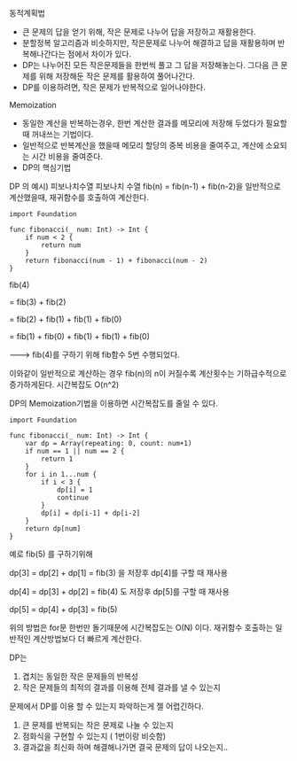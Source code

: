 동적계획법
- 큰 문제의 답을 얻기 위해, 작은 문제로 나누어 답을 저장하고 재활용한다.
- 분할정복 알고리즘과 비슷하지만, 작은문제로 나누어 해결하고 답을 재활용하며 반복해나간다는 점에서 차이가 있다.
- DP는 나누어진 모든 작은문제들을 한번씩 풀고 그 답을 저장해놓는다. 그다음 큰 문제를 위해 저장해둔 작은 문제를 활용하여 풀어나간다.
- DP를 이용하려면, 작은 문제가 반복적으로 일어나야한다.

 

Memoization
- 동일한 계산을 반복하는경우, 한번 계산한 결과를 메모리에 저장해 두었다가 필요할때 꺼내쓰는 기법이다.
- 일반적으로 반복계산을 했을때 메모리 할당의 중복 비용을 줄여주고, 계산에 소요되는 시간 비용을 줄여준다.
- DP의 핵심기법

 

DP 의 예시) 피보나치수열
피보나치 수열 fib(n) = fib(n-1) + fib(n-2)을 일반적으로 계산했을때, 재귀함수를 호출하여 계산한다.
```
import Foundation

func fibonacci(_ num: Int) -> Int {
    if num < 2 {
        return num
    }
    return fibonacci(num - 1) + fibonacci(num - 2)
}
```

fib(4)

= fib(3) + fib(2)

= fib(2) + fib(1) + fib(1) + fib(0)

= fib(1) + fib(0) + fib(1) + fib(1) + fib(0)

---> fib(4)를 구하기 위해 fib함수 5번 수행되었다.

이와같이 일반적으로 계산하는 경우 fib(n)의 n이 커질수록 계산횟수는 기하급수적으로 증가하게된다. 시간복잡도 O(n^2)
 

DP의 Memoization기법을 이용하면 시간복잡도를 줄일 수 있다.
```
import Foundation

func fibonacci(_ num: Int) -> Int {
    var dp = Array(repeating: 0, count: num+1)
    if num == 1 || num == 2 {
        return 1
    }
    for i in 1...num {
        if i < 3 {
            dp[i] = 1
            continue
        }
        dp[i] = dp[i-1] + dp[i-2]
    }
    return dp[num]
}
```

예로 fib(5) 를 구하기위해

dp[3] = dp[2] + dp[1] = fib(3) 을 저장후 dp[4]를 구할 때 재사용

dp[4] = dp[3] + dp[2] = fib(4) 도 저장후 dp[5]를 구할 때 재사용

dp[5] = dp[4] + dp[3] = fib(5)

위의 방법은 for문 한번만 돌기때문에 시간복잡도는 O(N) 이다.
재귀함수 호출하는 일반적인 계산방법보다 더 빠르게 계산한다.

 

DP는
1. 겹치는 동일한 작은 문제들의 반복성
2. 작은 문제들의 최적의 결과를 이용해 전체 결과를 낼 수 있는지

문제에서 DP를 이용 할 수 있는지 파악하는게 젤 어렵긴하다.
1. 큰 문제를 반복되는 작은 문제로 나눌 수 있는지
2. 점화식을 구현할 수 있는지 ( 1번이랑 비슷함)
3. 결과값을 최신화 하며 해결해나가면 결국 문제의 답이 나오는지..
